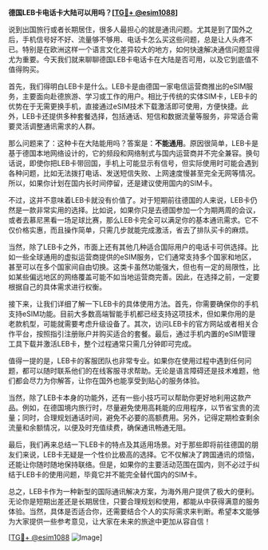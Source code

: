 **德国LEB卡电话卡大陆可以用吗？[[TG💪+ @esim1088](https://t.me/s/esim1088)]**

说到出国旅行或者长期居住，很多人最担心的就是通讯问题。尤其是到了国外之后，手机信号好不好、流量够不够用、电话卡怎么买这些问题，总是让人头疼不已。特别是在欧洲这样一个语言文化差异较大的地方，如何快速解决通信问题显得尤为重要。今天我们就来聊聊德国LEB卡电话卡在大陆是否可用，以及它到底值不值得购买。

首先，我们得明白LEB卡是什么。LEB卡是由德国一家电信运营商推出的eSIM服务，主要面向赴德旅游、学习或工作的用户。相比于传统的实体SIM卡，LEB卡的优势在于无需更换手机，直接通过eSIM技术下载激活即可使用，方便快捷。此外，LEB卡还提供多种套餐选择，包括通话、短信和数据流量等服务，非常适合需要灵活调整通讯需求的人群。

那么问题来了：这种卡在大陆能用吗？答案是：**不能通用**。原因很简单，LEB卡是基于德国本地网络设计的，它的频段和网络制式与国内运营商并不完全兼容。换句话说，即使你把LEB卡带回国，手机上可能显示有信号，但实际使用时可能会遇到各种问题，比如无法拨打电话、发送短信失败、上网速度慢甚至完全无网等情况。所以，如果你计划在国内长时间停留，还是建议使用国内的SIM卡。

不过，这并不意味着LEB卡就没有价值了。对于短期前往德国的人来说，LEB卡仍然是一款非常实用的选择。比如说，如果你只是去德国参加一个为期两周的会议，或者去慕尼黑看一场足球比赛，那么LEB卡完全可以满足你的基本通讯需求。它不仅价格实惠，而且操作简单，只需几步就能完成激活，省去了排队买卡的麻烦。

当然，除了LEB卡之外，市面上还有其他几种适合国际用户的电话卡可供选择。比如一些全球通用的虚拟运营商提供的eSIM服务，它们通常支持多个国家和地区，甚至可以在多个国家间自由切换。这类卡虽然功能强大，但也有一定的局限性，比如某些偏远地区的网络覆盖可能不如当地运营商完善。因此，在选择之前，一定要根据自己的具体需求进行权衡。

接下来，让我们详细了解一下LEB卡的具体使用方法。首先，你需要确保你的手机支持eSIM功能。目前大多数高端智能手机都已经支持这项技术，但如果你用的是老款机型，可能就需要考虑升级设备了。其次，访问LEB卡的官方网站或者相关合作平台，按照指引注册账户并购买适合的套餐。最后，通过手机内置的eSIM管理工具下载并激活LEB卡，整个过程通常只需几分钟即可完成。

值得一提的是，LEB卡的客服团队也非常专业。如果你在使用过程中遇到任何问题，都可以随时联系他们的在线客服寻求帮助。无论是语言障碍还是技术难题，他们都会尽力为你解答，让你在国外也能享受到贴心的服务体验。

当然，除了LEB卡本身的功能外，还有一些小技巧可以帮助你更好地利用这款产品。例如，在德国境内旅行时，尽量避免使用高耗能的应用程序，以节省宝贵的流量；同时，合理规划通话时间，避免不必要的高额费用。另外，记得定期检查剩余流量和余额情况，以便及时充值续费，确保通讯畅通无阻。

最后，我们再来总结一下LEB卡的特点及其适用场景。对于那些即将前往德国的朋友们来说，LEB卡无疑是一个性价比极高的选择。它不仅解决了跨国通讯的烦恼，还能让你随时随地保持联络。但是，如果你的主要活动范围在国内，则不必过于纠结于LEB卡的使用问题，毕竟它并不能完全替代国内的SIM卡。

总之，LEB卡作为一种新型的国际通讯解决方案，为海外用户提供了极大的便利。无论你是短期出差还是长期居住，只要合理规划和使用，都能从中获得满意的服务体验。当然，具体是否适合你，还需要结合个人的实际需求来判断。希望本文能够为大家提供一些参考意见，让大家在未来的旅途中更加从容自信！

[[TG💪+ @esim1088](https://t.me/s/esim1088) ![Image](https://i.postimg.cc/4NQfJmqS/Snipaste-2025-05-13-00-14-12.png)]